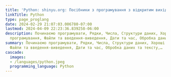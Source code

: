 ```yaml
---
title: 'Python: shinyu.org: Посібники з програмування з відкритим вихідним кодом'
linkTitle: Python
type: page_proglang
date: 2024-02-29 21:07:03.006780-07:00
lastmod: 2024-04-09 22:23:36.839258-06:00
description: Починаємо програмувати, Рядки, Числа, Структури даних, Хороші практики
  програмування, Файли та введення-виведення, Дати та час, Обробка даних та тексту,…
summary: Починаємо програмувати, Рядки, Числа, Структури даних, Хороші практики програмування,
  Файли та введення-виведення, Дати та час, Обробка даних та тексту,…
cascade:
  images:
  - /languages/python.jpeg
  programming_language: Python
---
```

